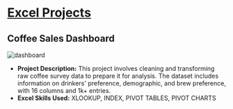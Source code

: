 # [Excel Projects](https://abantikabhuti.github.io/projects/excel-projects/)
## Coffee Sales Dashboard
![dashboard](coffee-sales-dashboard.png)
* **Project Description:** This project involves cleaning and transforming raw coffee survey data to prepare it for analysis. The dataset includes information on drinkers' preference, demographic, and brew preference, with 16 columns and 1k+ entries.  
* **Excel Skills Used:** XLOOKUP, INDEX, PIVOT TABLES, PIVOT CHARTS
